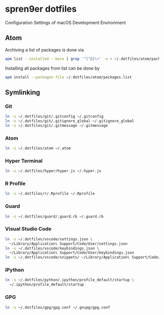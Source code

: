 # spren9er dotfiles

Configuration Settings of macOS Development Environment

## Atom

Archiving a list of packages is done via

```bash
apm list --installed --bare | grep '^[^@]\+' -o > ~/.dotfiles/atom/packages.list
```
Installing all packages from list can be done by

```bash
apm install --packages-file ~/.dotfiles/atom/packages.list
```

## Symlinking

### Git

```bash
ln -s ~/.dotfiles/git/.gitconfig ~/.gitconfig
ln -s ~/.dotfiles/git/.gitignore_global ~/.gitignore_global
ln -s ~/.dotfiles/git/.gitmessage ~/.gitmessage
```

### Atom

```bash
ln -s ~/.dotfiles/atom ~/.atom
```

### Hyper Terminal

```bash
ln -s ~/.dotfiles/hyper/hyper.js ~/.hyper.js
```

### R Profile

```bash
ln -s ~/.dotfiles/r/.Rprofile ~/.Rprofile
```

### Guard

```bash
ln -s ~/.dotfiles/guard/.guard.rb ~/.guard.rb
```

### Visual Studio Code

```bash
ln -s ~/.dotfiles/vscode/settings.json \
  ~/Library/Application\ Support/Code/User/settings.json
ln -s ~/.dotfiles/vscode/keybindings.json \
  ~/Library/Application\ Support/Code/User/keybindings.json
ln -s ~/.dotfiles/vscode/snippets/ ~/Library/Application\ Support/Code/User
```

### iPython

```bash
ln -s ~/.dotfiles/python/.ipython/profile_default/startup \
  ~/.ipython/profile_default/startup
```

### GPG

```bash
ln -s ~/.dotfiles/gpg/gpg.conf ~/.gnupg/gpg.conf
```
